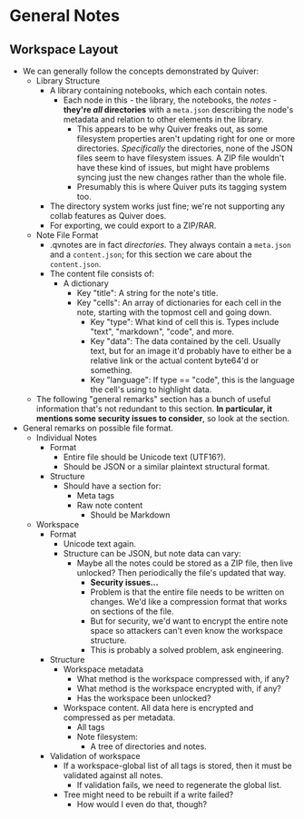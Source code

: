 # General Notes
## Workspace Layout
* We can generally follow the concepts demonstrated by Quiver:
    * Library Structure
        * A library containing notebooks, which each contain notes.
            * Each node in this - the library, the notebooks, the *notes* - **they're *all* directories** with a ```meta.json``` describing the node's metadata and relation to other elements in the library.
                * This appears to be why Quiver freaks out, as some filesystem properties aren't updating right for one or more directories. *Specifically* the directories, none of the JSON files seem to have filesystem issues. A ZIP file wouldn't have these kind of issues, but might have problems syncing just the new changes rather than the whole file.
                * Presumably this is where Quiver puts its tagging system too.
        * The directory system works just fine; we're not supporting any collab features as Quiver does.
        * For exporting, we could export to a ZIP/RAR.
    * Note File Format
        * .qvnotes are in fact *directories*. They always contain a ```meta.json``` and a ```content.json```; for this section we care about the ```content.json```.
        * The content file consists of:
            * A dictionary
                * Key "title": A string for the note's title.
                * Key "cells": An array of dictionaries for each cell in the note, starting with the topmost cell and going down.
                    * Key "type": What kind of cell this is. Types include "text", "markdown", "code", and more.
                    * Key "data": The data contained by the cell. Usually text, but for an image it'd probably have to either be a relative link or the actual content byte64'd or something.
                    * Key "language": If type == "code", this is the language the cell's using to highlight data.
    * The following "general remarks" section has a bunch of useful information that's not redundant to this section. **In particular, it mentions some security issues to consider**, so look at the section.
* General remarks on possible file format.
    * Individual Notes
        * Format
            * Entire file should be Unicode text (UTF16?).
            * Should be JSON or a similar plaintext structural format.
        * Structure
            * Should have a section for:
                * Meta tags
                * Raw note content
                    * Should be Markdown
    * Workspace
        * Format
            * Unicode text again.
            * Structure can be JSON, but note data can vary:
                * Maybe all the notes could be stored as a ZIP file, then live unlocked? Then periodically the file's updated that way.
                    * **Security issues...**
                    * Problem is that the entire file needs to be written on changes. We'd like a compression format that works on sections of the file.
                    * But for security, we'd want to encrypt the entire note space so attackers can't even know the workspace structure.
                    * This is probably a solved problem, ask engineering.
        * Structure
            * Workspace metadata
                * What method is the workspace compressed with, if any?
                * What method is the workspace encrypted with, if any?
                * Has the workspace been unlocked?
            * Workspace content. All data here is encrypted and compressed as per metadata.
                * All tags
                * Note filesystem:
                    * A tree of directories and notes.
        * Validation of workspace
            * If a workspace-global list of all tags is stored, then it must be validated against all notes.
                * If validation fails, we need to regenerate the global list.
            * Tree might need to be rebuilt if a write failed?
                * How would I even do that, though?